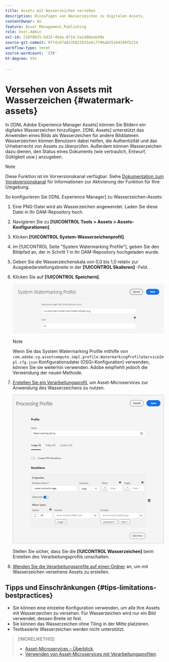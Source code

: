 ```yaml
---
title: Assets mit Wasserzeichen versehen
description: Hinzufügen von Wasserzeichen zu digitalen Assets.
contentOwner: AG
feature: Asset Management,Publishing
role: User,Admin
exl-id: 210f8925-bd15-4b4a-8714-5a1486eeb49e
source-git-commit: 8f7dc67a8335822b51e4c7796ab55244199fb214
workflow-type: tm+mt
source-wordcount: '276'
ht-degree: 55%

---
```


# Versehen von Assets mit Wasserzeichen {#watermark-assets}

In [!DNL Adobe Experience Manager Assets] können Sie Bildern ein digitales Wasserzeichen hinzufügen. [!DNL Assets] unterstützt das Anwenden eines Bilds als Wasserzeichen für andere Bilddateien. Wasserzeichen können Benutzern dabei helfen, die Authentizität und das Urheberrecht von Assets zu überprüfen. Außerdem können Wasserzeichen dazu dienen, den Status eines Dokuments (wie vertraulich, Entwurf, Gültigkeit usw.) anzugeben.

>[!NOTE]
>
>Diese Funktion ist im Vorversionskanal verfügbar. Siehe [Dokumentation zum Vorabversionskanal](https://experienceleague.adobe.com/docs/experience-manager-cloud-service/content/release-notes/prerelease.html?lang=en#enable-prerelease) für Informationen zur Aktivierung der Funktion für Ihre Umgebung.

So konfigurieren Sie [!DNL Experience Manager] zu Wasserzeichen-Assets:

1. Eine PNG-Datei wird als Wasserzeichen angewendet. Laden Sie diese Datei in Ihr DAM-Repository hoch.

1. Navigieren Sie zu **[!UICONTROL Tools > Assets > Assets-Konfigurationen]**.

1. Klicken **[!UICONTROL System-Wasserzeichenprofil]**.

1. Im [!UICONTROL Seite &quot;System Watermarking Profile&quot;], geben Sie den Bildpfad an, der in Schritt 1 in Ihr DAM-Repository hochgeladen wurde.

1. Geben Sie die Wasserzeichenskala von 0,0 bis 1,0 relativ zur Ausgabedarstellungsbreite in der **[!UICONTROL Skalieren]** -Feld.

1. Klicken Sie auf **[!UICONTROL Speichern]**.

   ![Asset-Duplikations-Detektor](assets/system-watermarking-profile.png)

   >[!NOTE]
   >
   >Wenn Sie das System Watermarking Profile mithilfe von `com.adobe.cq.assetcompute.impl.profile.WatermarkingProfileServiceImpl.cfg.json` Konfigurationsdatei (OSGi-Konfiguration) verwenden, können Sie sie weiterhin verwenden. Adobe empfiehlt jedoch die Verwendung der neuen Methode.


1. [Erstellen Sie ein Verarbeitungsprofil](/help/assets/asset-microservices-configure-and-use.md#create-custom-profile), um Asset-Microservices zur Anwendung des Wasserzeichens zu nutzen.

   ![Asset-Verarbeitungsprofil zum Erstellen eines Wasserzeichens](assets/watermark-processing-profile.png)

   Stellen Sie sicher, dass Sie die **[!UICONTROL Wasserzeichen]** beim Erstellen des Verarbeitungsprofils umschalten.

1. [Wenden Sie die Verarbeitungsprofile auf einen Ordner](/help/assets/asset-microservices-configure-and-use.md#use-profiles) an, um mit Wasserzeichen versehene Assets zu erstellen.

## Tipps und Einschränkungen {#tips-limitations-bestpractices}

* Sie können eine einzelne Konfiguration verwenden, um alle Ihre Assets mit Wasserzeichen zu versehen. Für Wasserzeichen wird nur ein Bild verwendet; dessen Breite ist fest.
* Sie können das Wasserzeichen ohne Tiling in der Mitte platzieren.
* Textbasierte Wasserzeichen werden nicht unterstützt.

>[!MORELIKETHIS]
>
>* [Asset-Microservices – Überblick](/help/assets/asset-microservices-overview.md).
>* [Verwenden von Asset-Microservices mit Verarbeitungsprofilen](/help/assets/asset-microservices-configure-and-use.md).

